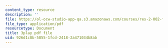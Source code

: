 ```yaml
---
content_type: resource
description: ''
file: https://ol-ocw-studio-app-qa.s3.amazonaws.com/courses/res-2-002-finite-element-procedures-for-solids-and-structures-spring-2010/926d1c8b58551fcd24182a471034b8ab_BH06RODmHsc.pdf
file_type: application/pdf
resourcetype: Document
title: 3play pdf file
uid: 926d1c8b-5855-1fcd-2418-2a471034b8ab
---
```

